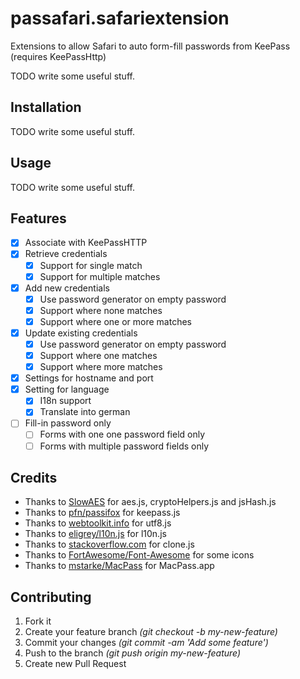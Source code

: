 # passafari.safariextension

Extensions to allow Safari to auto form-fill passwords from KeePass (requires KeePassHttp)

TODO write some useful stuff.

## Installation

TODO write some useful stuff.

## Usage

TODO write some useful stuff.

## Features

- [X] Associate with KeePassHTTP
- [X] Retrieve credentials
  - [X] Support for single match
  - [X] Support for multiple matches
- [X] Add new credentials
  - [X] Use password generator on empty password
  - [X] Support where none matches
  - [X] Support where one or more matches
- [X] Update existing credentials
  - [X] Use password generator on empty password
  - [X] Support where one matches
  - [X] Support where more matches
- [X] Settings for hostname and port
- [X] Setting for language
  - [X] I18n support
  - [X] Translate into german
- [ ] Fill-in password only
  - [ ] Forms with one one password field only
  - [ ] Forms with multiple password fields only

## Credits

- Thanks to [SlowAES](https://code.google.com/p/slowaes/) for aes.js, cryptoHelpers.js and jsHash.js
- Thanks to [pfn/passifox](https://github.com/pfn/passifox/) for keepass.js
- Thanks to [webtoolkit.info](http://www.webtoolkit.info/javascript-utf8.html) for utf8.js
- Thanks to [eligrey/l10n.js](https://github.com/eligrey/l10n.js) for l10n.js
- Thanks to [stackoverflow.com](http://stackoverflow.com/a/728694/888294) for clone.js
- Thanks to [FortAwesome/Font-Awesome](https://github.com/FortAwesome/Font-Awesome) for some icons
- Thanks to [mstarke/MacPass](https://github.com/mstarke/MacPass) for MacPass.app

## Contributing

1. Fork it
2. Create your feature branch _(git checkout -b my-new-feature)_
3. Commit your changes _(git commit -am 'Add some feature')_
4. Push to the branch _(git push origin my-new-feature)_
5. Create new Pull Request
